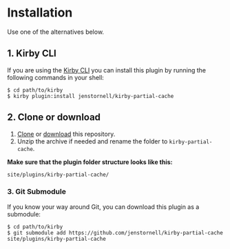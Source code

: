 # Installation

Use one of the alternatives below.

## 1. Kirby CLI

If you are using the [Kirby CLI](https://github.com/getkirby/cli) you can install this plugin by running the following commands in your shell:

```text
$ cd path/to/kirby
$ kirby plugin:install jenstornell/kirby-partial-cache
```

## 2. Clone or download

1. [Clone](https://github.com/jenstornell/kirby-partial-cache.git) or [download](https://github.com/jenstornell/kirby-partial-cache/archive/master.zip)  this repository.
2. Unzip the archive if needed and rename the folder to `kirby-partial-cache`.

**Make sure that the plugin folder structure looks like this:**

```text
site/plugins/kirby-partial-cache/
```

### 3. Git Submodule

If you know your way around Git, you can download this plugin as a submodule:

```text
$ cd path/to/kirby
$ git submodule add https://github.com/jenstornell/kirby-partial-cache site/plugins/kirby-partial-cache
```
